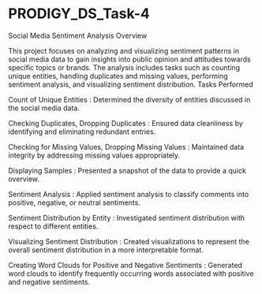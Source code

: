 # PRODIGY_DS_Task-4
Social Media Sentiment Analysis
Overview

This project focuses on analyzing and visualizing sentiment patterns in social media data to gain insights into public opinion and attitudes towards specific topics or brands. The analysis includes tasks such as counting unique entities, handling duplicates and missing values, performing sentiment analysis, and visualizing sentiment distribution.
Tasks Performed

Count of Unique Entities : Determined the diversity of entities discussed in the social media data.

Checking Duplicates, Dropping Duplicates : Ensured data cleanliness by identifying and eliminating redundant entries.

Checking for Missing Values, Dropping Missing Values : Maintained data integrity by addressing missing values appropriately.

Displaying Samples : Presented a snapshot of the data to provide a quick overview.

Sentiment Analysis : Applied sentiment analysis to classify comments into positive, negative, or neutral sentiments.

Sentiment Distribution by Entity : Investigated sentiment distribution with respect to different entities.

Visualizing Sentiment Distribution : Created visualizations to represent the overall sentiment distribution in a more interpretable format.

Creating Word Clouds for Positive and Negative Sentiments : Generated word clouds to identify frequently occurring words associated with positive and negative sentiments.
